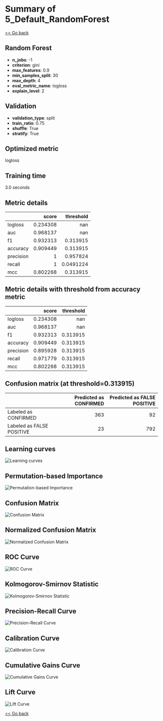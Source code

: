 # Summary of 5_Default_RandomForest

[<< Go back](../README.md)


## Random Forest
- **n_jobs**: -1
- **criterion**: gini
- **max_features**: 0.9
- **min_samples_split**: 30
- **max_depth**: 4
- **eval_metric_name**: logloss
- **explain_level**: 2

## Validation
 - **validation_type**: split
 - **train_ratio**: 0.75
 - **shuffle**: True
 - **stratify**: True

## Optimized metric
logloss

## Training time

3.0 seconds

## Metric details
|           |    score |   threshold |
|:----------|---------:|------------:|
| logloss   | 0.234308 | nan         |
| auc       | 0.968137 | nan         |
| f1        | 0.932313 |   0.313915  |
| accuracy  | 0.909449 |   0.313915  |
| precision | 1        |   0.957824  |
| recall    | 1        |   0.0491224 |
| mcc       | 0.802268 |   0.313915  |


## Metric details with threshold from accuracy metric
|           |    score |   threshold |
|:----------|---------:|------------:|
| logloss   | 0.234308 |  nan        |
| auc       | 0.968137 |  nan        |
| f1        | 0.932313 |    0.313915 |
| accuracy  | 0.909449 |    0.313915 |
| precision | 0.895928 |    0.313915 |
| recall    | 0.971779 |    0.313915 |
| mcc       | 0.802268 |    0.313915 |


## Confusion matrix (at threshold=0.313915)
|                           |   Predicted as CONFIRMED |   Predicted as FALSE POSITIVE |
|:--------------------------|-------------------------:|------------------------------:|
| Labeled as CONFIRMED      |                      363 |                            92 |
| Labeled as FALSE POSITIVE |                       23 |                           792 |

## Learning curves
![Learning curves](learning_curves.png)

## Permutation-based Importance
![Permutation-based Importance](permutation_importance.png)
## Confusion Matrix

![Confusion Matrix](confusion_matrix.png)


## Normalized Confusion Matrix

![Normalized Confusion Matrix](confusion_matrix_normalized.png)


## ROC Curve

![ROC Curve](roc_curve.png)


## Kolmogorov-Smirnov Statistic

![Kolmogorov-Smirnov Statistic](ks_statistic.png)


## Precision-Recall Curve

![Precision-Recall Curve](precision_recall_curve.png)


## Calibration Curve

![Calibration Curve](calibration_curve_curve.png)


## Cumulative Gains Curve

![Cumulative Gains Curve](cumulative_gains_curve.png)


## Lift Curve

![Lift Curve](lift_curve.png)



[<< Go back](../README.md)
